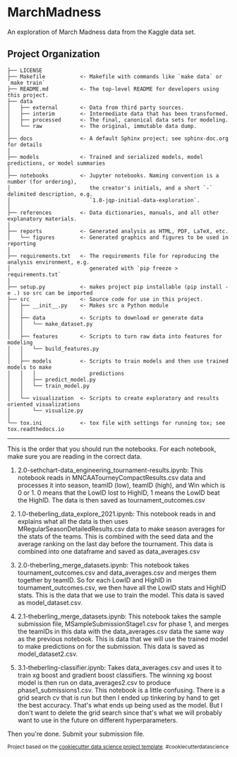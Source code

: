 MarchMadness
==============================

An exploration of March Madness data from the Kaggle data set.

Project Organization
------------

    ├── LICENSE
    ├── Makefile           <- Makefile with commands like `make data` or `make train`
    ├── README.md          <- The top-level README for developers using this project.
    ├── data
    │   ├── external       <- Data from third party sources.
    │   ├── interim        <- Intermediate data that has been transformed.
    │   ├── processed      <- The final, canonical data sets for modeling.
    │   └── raw            <- The original, immutable data dump.
    │
    ├── docs               <- A default Sphinx project; see sphinx-doc.org for details
    │
    ├── models             <- Trained and serialized models, model predictions, or model summaries
    │
    ├── notebooks          <- Jupyter notebooks. Naming convention is a number (for ordering),
    │                         the creator's initials, and a short `-` delimited description, e.g.
    │                         `1.0-jqp-initial-data-exploration`.
    │
    ├── references         <- Data dictionaries, manuals, and all other explanatory materials.
    │
    ├── reports            <- Generated analysis as HTML, PDF, LaTeX, etc.
    │   └── figures        <- Generated graphics and figures to be used in reporting
    │
    ├── requirements.txt   <- The requirements file for reproducing the analysis environment, e.g.
    │                         generated with `pip freeze > requirements.txt`
    │
    ├── setup.py           <- makes project pip installable (pip install -e .) so src can be imported
    ├── src                <- Source code for use in this project.
    │   ├── __init__.py    <- Makes src a Python module
    │   │
    │   ├── data           <- Scripts to download or generate data
    │   │   └── make_dataset.py
    │   │
    │   ├── features       <- Scripts to turn raw data into features for modeling
    │   │   └── build_features.py
    │   │
    │   ├── models         <- Scripts to train models and then use trained models to make
    │   │   │                 predictions
    │   │   ├── predict_model.py
    │   │   └── train_model.py
    │   │
    │   └── visualization  <- Scripts to create exploratory and results oriented visualizations
    │       └── visualize.py
    │
    └── tox.ini            <- tox file with settings for running tox; see tox.readthedocs.io


--------
This is the order that you should run the notebooks. For each notebook, make sure you are reading in the correct data. 

1) 2.0-sethchart-data_engineering_tournament-results.ipynb: This notebook reads in MNCAATourneyCompactResults.csv data and processes it into season, teamID (low), teamID (high), and Win which is 0 or 1. 0 means that the LowID lost to HighID, 1 means the LowID beat the HighID. The data is then saved as tournament_outcomes.csv

2) 1.0-theberling_data_explore_2021.ipynb: This notebook reads in and explains what all the data is then uses MRegularSeasonDetailedResults.csv data to make season averages for the stats of the teams. This is combined with the seed data and the average ranking on the last day before the tournament. This data is combined into one dataframe and saved as data_averages.csv

3) 2.0-theberling_merge_datasets.ipynb: This notebook takes tournament_outcomes.csv and data_averages.csv and merges them together by teamID. So for each LowID and HighID in tournament_outcomes.csv, we then have all the LowID stats and HighID stats. This is the data that we use to train the model. This data is saved as model_dataset.csv.

4) 2.1-theberling_merge_datasets.ipynb: This notebook takes the sample submission file, MSampleSubmissionStage1.csv for phase 1, and merges the teamIDs in this data with the data_averages.csv data the same way as the previous notebook. This is data that we will use the trained model to make predictions on for the submission. This data is saved as model_dataset2.csv.

5) 3.1-theberling-classifier.ipynb: Takes data_averages.csv and uses it to train xg boost and gradient boost classifiers. The winning xg boost model is then run on data_averages2.csv to produce phase1_submissions1.csv. This notebook is a little confusing. There is a grid search cv that is run but then I ended up tinkering by hand to get the best accuracy. That's what ends up being used as the model. But I don't want to delete the grid search since that's what we will probably want to use in the future on different hyperparameters. 

Then you're done. Submit your submission file.


<p><small>Project based on the <a target="_blank" href="https://drivendata.github.io/cookiecutter-data-science/">cookiecutter data science project template</a>. #cookiecutterdatascience</small></p>
